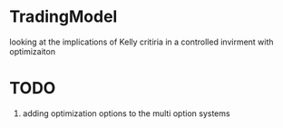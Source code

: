 # TradingModel
looking at the implications of Kelly critiria in a controlled invirment with optimizaiton
# TODO
1) adding optimization options to the multi option systems